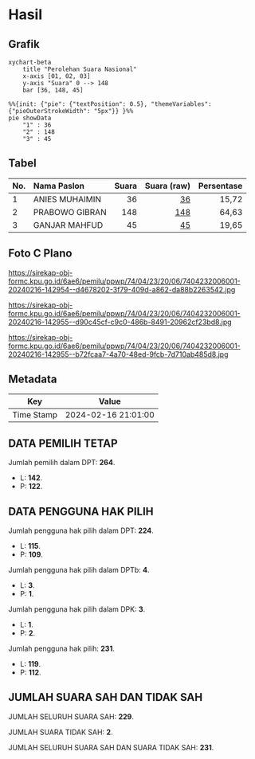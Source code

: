 # Hasil

## Grafik

```mermaid
xychart-beta
    title "Perolehan Suara Nasional"
    x-axis [01, 02, 03]
    y-axis "Suara" 0 --> 148
    bar [36, 148, 45]
```

```mermaid
%%{init: {"pie": {"textPosition": 0.5}, "themeVariables": {"pieOuterStrokeWidth": "5px"}} }%%
pie showData
    "1" : 36
    "2" : 148
    "3" : 45
```

## Tabel

| No. | Nama Paslon    | Suara | Suara (raw) | Persentase |
|:--- |:-------------- | -----:| -----------:| ----------:|
| 1   | ANIES MUHAIMIN | 36    | [36][p-1]   | 15,72      |
| 2   | PRABOWO GIBRAN | 148   | [148][p-2]  | 64,63      |
| 3   | GANJAR MAHFUD  | 45    | [45][p-3]   | 19,65      |


[p-1]: https://github.com/gigit-pemilu/pemilu-2024/blob/main/pilpres/hitung-suara/sub/74-sulawesi-tenggara/sub/04-buton/sub/23-lasalimu/sub/2006-lasembangi/sub/001-tps/sub/paslon-1.txt
[p-2]: https://github.com/gigit-pemilu/pemilu-2024/blob/main/pilpres/hitung-suara/sub/74-sulawesi-tenggara/sub/04-buton/sub/23-lasalimu/sub/2006-lasembangi/sub/001-tps/sub/paslon-2.txt
[p-3]: https://github.com/gigit-pemilu/pemilu-2024/blob/main/pilpres/hitung-suara/sub/74-sulawesi-tenggara/sub/04-buton/sub/23-lasalimu/sub/2006-lasembangi/sub/001-tps/sub/paslon-3.txt

## Foto C Plano

https://sirekap-obj-formc.kpu.go.id/6ae6/pemilu/ppwp/74/04/23/20/06/7404232006001-20240216-142954--d4678202-3f79-409d-a862-da88b2263542.jpg

https://sirekap-obj-formc.kpu.go.id/6ae6/pemilu/ppwp/74/04/23/20/06/7404232006001-20240216-142955--d90c45cf-c9c0-486b-8491-20962cf23bd8.jpg

https://sirekap-obj-formc.kpu.go.id/6ae6/pemilu/ppwp/74/04/23/20/06/7404232006001-20240216-142955--b72fcaa7-4a70-48ed-9fcb-7d710ab485d8.jpg


## Metadata

| Key        | Value               |
| ---------- | ------------------- |
| Time Stamp | 2024-02-16 21:01:00 |


## DATA PEMILIH TETAP

Jumlah pemilih dalam DPT: **264**.
 * L: **142**.
 * P: **122**.

## DATA PENGGUNA HAK PILIH

Jumlah pengguna hak pilih dalam DPT: **224**.
 * L: **115**.
 * P: **109**.

Jumlah pengguna hak pilih dalam DPTb: **4**.
 * L: **3**.
 * P: **1**.

Jumlah pengguna hak pilih dalam DPK: **3**.
 * L: **1**.
 * P: **2**.

Jumlah pengguna hak pilih: **231**.
 * L: **119**.
 * P: **112**.

## JUMLAH SUARA SAH DAN TIDAK SAH

JUMLAH SELURUH SUARA SAH: **229**.

JUMLAH SUARA TIDAK SAH: **2**.

JUMLAH SELURUH SUARA SAH DAN SUARA TIDAK SAH: **231**.


